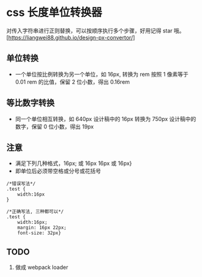 # css 长度单位转换器

对传入字符串进行正则替换，可以按顺序执行多个步骤，好用记得 star 哦。
[https://liangwei88.github.io/design-px-convertor/]

## 单位转换
* 一个单位按比例转换为另一个单位，如 16px, 转换为 rem 按照 1 像素等于 0.01 rem 的比值，保留 2 位小数，得出 0.16rem

## 等比数字转换
* 同一个单位相互转换，如 640px 设计稿中的 16px 转换为 750px 设计稿中的数字，保留 0 位小数，得出 19px

## 注意
* 满足下列几种格式，16px; 或 16px 16px 或 16px}
* 即单位后必须带空格或分号或花括号
```
/*错误写法*/
.test {
    width:16px
}

/*正确写法, 三种都可以*/
.test {
    width:16px;
    margin: 16px 22px;
    font-size: 32px}
```

## TODO
1. 做成 webpack loader